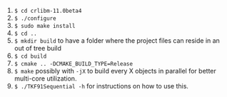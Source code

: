   1. `$ cd crlibm-11.0beta4`
  2. `$ ./configure`
  3. `$ sudo make install`
  4. `$ cd ..`
  5. `$ mkdir build` to have a folder where the project files can reside in an out of tree build
  6. `$ cd build`
  7. `$ cmake .. -DCMAKE_BUILD_TYPE=Release`
  8. `$ make` possibly with `-jX` to build every X objects in parallel for better multi-core utilization.
  9. `$ ./TKF91Sequential -h` for instructions on how to use this.

